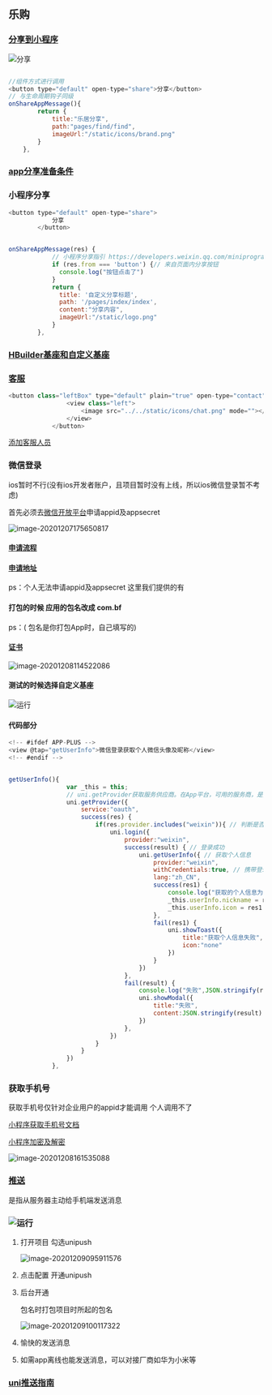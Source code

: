## 乐购

### [分享到小程序](https://uniapp.dcloud.io/api/plugins/share?id=onshareappmessage)

![分享](./分享.png)



```js

//组件方式进行调用
<button type="default" open-type="share">分享</button>
// 与生命周期钩子同级
onShareAppMessage(){
		return {
			title:"乐居分享",
			path:"pages/find/find",
			imageUrl:"/static/icons/brand.png"
		}
	},
```

### [app分享准备条件](https://uniapp.dcloud.io/api/plugins/share?id=unishare-%e5%9c%a8app%e7%ab%af%e5%90%84%e7%a4%be%e4%ba%a4%e5%b9%b3%e5%8f%b0%e5%88%86%e4%ba%ab%e9%85%8d%e7%bd%ae%e8%af%b4%e6%98%8e)

### 小程序分享

```js
<button type="default" open-type="share"> 
			分享
		</button>


onShareAppMessage(res) {
			// 小程序分享指引 https://developers.weixin.qq.com/miniprogram/dev/framework/open-ability/share.html
		    if (res.from === 'button') {// 来自页面内分享按钮
		      console.log("按钮点击了")
		    }
		    return {
		      title: '自定义分享标题',
		      path: '/pages/index/index',
			  content:"分享内容",
			  imageUrl:"/static/logo.png"
		    }
		},
```



### [HBuilder基座和自定义基座](https://www.jianshu.com/p/b4b970011188)

### [客服](https://developers.weixin.qq.com/miniprogram/introduction/custom.html)

```js
<button class="leftBox" type="default" plain="true" open-type="contact" @contact="contact">
				<view class="left">
					<image src="../../static/icons/chat.png" mode=""></image>
				</view>
			</button>

```

[添加客服人员](https://jingyan.baidu.com/article/5553fa8283f46565a2393412.html)

### 微信登录

ios暂时不行(没有ios开发者账户，且项目暂时没有上线，所以ios微信登录暂不考虑)

首先必须去[微信开放平台](https://open.weixin.qq.com/cgi-bin/index?t=home/index&lang=zh_CN)申请appid及appsecret

![image-20201207175650817](./微信登录.jpg)

#### [申请流程](https://developers.weixin.qq.com/doc/oplatform/Mobile_App/WeChat_Login/Development_Guide.html)

#### [申请地址](https://open.weixin.qq.com/)

ps：个人无法申请appid及appsecret  这里我们提供的有



#### 打包的时候 应用的包名改成 com.bf

ps：( 包名是你打包App时，自己填写的)

#### [证书](https://blog.csdn.net/jjxojm/article/details/81395573)



![image-20201208114522086](./包名.jpg)

#### 测试的时候选择自定义基座

![运行](./运行.png)

#### 代码部分

```js
<!-- #ifdef APP-PLUS -->
<view @tap="getUserInfo">微信登录获取个人微信头像及昵称</view>
<!-- #endif -->


getUserInfo(){
				var _this = this;
				// uni.getProvider获取服务供应商。在App平台，可用的服务商，是打包环境中配置的服务商，与手机端是否安装了该服务商的App没有关系。
				uni.getProvider({
					service:"oauth",
					success(res) {
						if(res.provider.includes("weixin")){ // 判断是否是微信
							uni.login({
								provider:"weixin",
								success(result) { // 登录成功
									uni.getUserInfo({ // 获取个人信息
										provider:"weixin",
										withCredentials:true, // 携带登录态信息
										lang:"zh_CN",
										success(res1) {
											console.log("获取的个人信息为",JSON.stringify(res1))
											_this.userInfo.nickname = res1.userInfo.nickName;
											_this.userInfo.icon = res1.userInfo.avatarUrl;
										},
										fail(res1) {
											uni.showToast({
												title:"获取个人信息失败",
												icon:"none"
											})
										}
									})
								},
								fail(result) {
									console.log("失败",JSON.stringify(result));
									uni.showModal({
										title:"失败",
										content:JSON.stringify(result)
									})
								},
							})
						}
					}
				})
			},

```

### 获取手机号

获取手机号仅针对企业用户的appid才能调用  个人调用不了

[小程序获取手机号文档](https://developers.weixin.qq.com/miniprogram/dev/framework/open-ability/getPhoneNumber.html)

[小程序加密及解密](https://developers.weixin.qq.com/miniprogram/dev/framework/open-ability/signature.html#%E5%8A%A0%E5%AF%86%E6%95%B0%E6%8D%AE%E8%A7%A3%E5%AF%86%E7%AE%97%E6%B3%95)

![image-20201208161535088](./手机号.jpg)

### [推送](https://uniapp.dcloud.io/api/plugins/push?id=app%e5%b9%b3%e5%8f%b0)



 是指从服务器主动给手机端发送消息

### ![运行](./手机推送.png)



1. 打开项目 勾选unipush

   ![image-20201209095911576](./unipush1.jpg)

2. 点击配置 开通unipush

3. 后台开通

   包名时打包项目时所起的包名

   ![image-20201209100117322](./unipush2.jpg)

4. 愉快的发送消息
5. 如需app离线也能发送消息，可以对接厂商如华为小米等

### [uni推送指南](https://ask.dcloud.net.cn/article/35716)